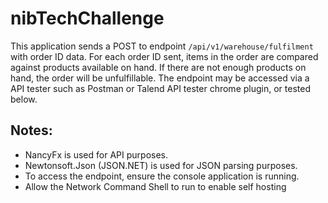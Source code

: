 # nibTechChallenge

This application sends a POST to endpoint `/api/v1/warehouse/fulfilment` with order ID data. For each order ID sent, items in the order are compared against products available on hand. If there are not enough products on hand, the order will be unfulfillable. The endpoint may be accessed via a API tester such as Postman or Talend API tester chrome plugin, or tested below.

## Notes:

* NancyFx is used for API purposes.
* Newtonsoft.Json (JSON.NET) is used for JSON parsing purposes.
* To access the endpoint, ensure the console application is running.
* Allow the Network Command Shell to run to enable self hosting
